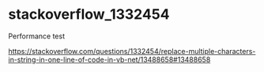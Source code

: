 # stackoverflow_1332454

Performance test

https://stackoverflow.com/questions/1332454/replace-multiple-characters-in-string-in-one-line-of-code-in-vb-net/13488658#13488658
